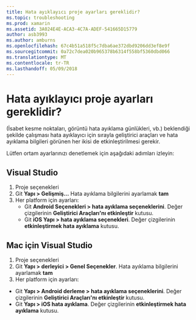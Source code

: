 ```yaml
---
title: Hata ayıklayıcı proje ayarları gereklidir?
ms.topic: troubleshooting
ms.prod: xamarin
ms.assetid: 3A024E4E-ACA3-4C7A-ADEF-541665D15779
author: asb3993
ms.author: amburns
ms.openlocfilehash: 67c4b51a518f5c7dba6ae372dbd9206dd3ef8e9f
ms.sourcegitcommit: 0a72c7dea020b965378b6314f558bf5360dbd066
ms.translationtype: MT
ms.contentlocale: tr-TR
ms.lasthandoff: 05/09/2018
---
```

# <a name="what-project-settings-are-required-for-the-debugger"></a>Hata ayıklayıcı proje ayarları gereklidir?

(İsabet kesme noktaları, görüntü hata ayıklama günlükleri, vb.) beklendiği şekilde çalışması hata ayıklayıcı için sırayla geliştirici araçları ve hata ayıklama bilgileri görünen her ikisi de etkinleştirilmesi gerekir.

Lütfen ortam ayarlarınızı denetlemek için aşağıdaki adımları izleyin:

## <a name="visual-studio"></a>Visual Studio
1. Proje seçenekleri
2. Git **Yapı > Gelişmiş...** Hata ayıklama bilgilerini ayarlamak **tam**
3. Her platform için ayarları:
   - Git **Android Seçenekleri > hata ayıklama seçeneklerini**. Değer çizgilerinin **Geliştirici Araçları'nı etkinleştir** kutusu.
   - Git **iOS Yapı > hata ayıklama seçenekleri**. Değer çizgilerinin **etkinleştirmek hata ayıklama** kutusu.

## <a name="visual-studio-for-mac"></a>Mac için Visual Studio
1. Proje seçenekleri
2. Git **Yapı > derleyici > Genel Seçenekler**. Hata ayıklama bilgilerini ayarlamak **tam**
3. Her platform için ayarları:
  - Git **Yapı > Android derleme > hata ayıklama seçeneklerini**. Değer çizgilerinin **Geliştirici Araçları'nı etkinleştir** kutusu.
  - Git **Yapı > iOS hata ayıklama**. Değer çizgilerinin **etkinleştirmek hata ayıklama** kutusu.

